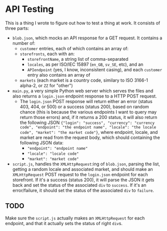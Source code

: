 # API Testing

This is a thing I wrote to figure out how to test a thing at work. It consists of three parts:

* `blob.json`, which mocks an API response for a GET request. It contains a number of:
  * `customer` entries, each of which contains an array of:
  * `storefronts`, each with an:
    * `storefrontName`, a string list of comma-separated
    * `locales`, as per ISO/IEC 15897 (`en_GB`, `sv_SE`, etc), and an
    * `APIendpoint` (yes, I know, inconsistent casing), and each `customer` entry also contains an array of
  * `markets` (each market is a country code, similary to ISO 3166-1 alpha-2, or `ZZ` for "other")
* `main.py`, a very simple Python web server which serves the files and also returns a `login.json` endpoint response to a HTTP POST request.
  * The `login.json` POST response will return either an error (status 403, 404, or 500) or a success (status 200), based on random chance (this is because the various endpoints I want to query may return those errors) and, if it returns a 200 status, it will also return the following JSON `{"login": "success", "currency": "currency code", "endpoint": "the endpoint name", "locale": "the locale code", "market": "the market code"}`, where endpoint, locale, and market are read from the request body, which should containing the following JSON data:
    * `"endpoint": "endpoint name"`
    * `"locale": "locale code"`
    * `"market": "market code"`
* `script.js`, handles the `XMLHttpRequest`:ing of `blob.json`, parsing the list, getting a random locale and associated market, and should make an `XMLHttpRequest` POST request to the `login.json` endpoint for each storefront. If it's a success (status 200), it will parse the JSON it gets back and set the status of the associated `div` to `success`. If it's an error/failure, it should set the status of the associated `div` to `failure`.

## TODO

Make sure the `script.js` actually makes an `XMLHttpRequest` for each endpoint, and that it actually sets the status of right `div`s.
